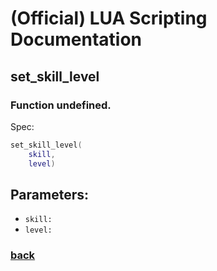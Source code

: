 
# (Official) LUA Scripting Documentation

## set_skill_level

### Function undefined.

Spec:
```lua
set_skill_level(
	skill,
	level)
```
## Parameters:
- `skill:` 
- `level:` 
### [back](../other)
